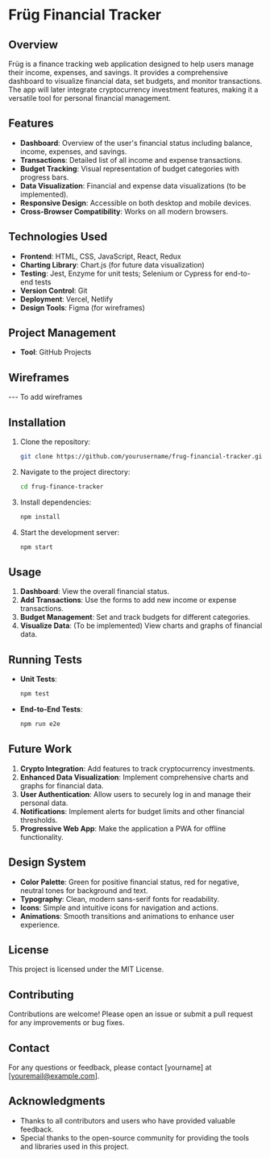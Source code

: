 # Früg Financial Tracker

## Overview

Früg is a finance tracking web application designed to help users manage their income, expenses, and savings. It provides a comprehensive dashboard to visualize financial data, set budgets, and monitor transactions. The app will later integrate cryptocurrency investment features, making it a versatile tool for personal financial management.

## Features

- **Dashboard**: Overview of the user's financial status including balance, income, expenses, and savings.
- **Transactions**: Detailed list of all income and expense transactions.
- **Budget Tracking**: Visual representation of budget categories with progress bars.
- **Data Visualization**: Financial and expense data visualizations (to be implemented).
- **Responsive Design**: Accessible on both desktop and mobile devices.
- **Cross-Browser Compatibility**: Works on all modern browsers.

## Technologies Used

- **Frontend**: HTML, CSS, JavaScript, React, Redux
- **Charting Library**: Chart.js (for future data visualization)
- **Testing**: Jest, Enzyme for unit tests; Selenium or Cypress for end-to-end tests
- **Version Control**: Git
- **Deployment**: Vercel, Netlify
- **Design Tools**: Figma (for wireframes)

## Project Management

- **Tool**: GitHub Projects

## Wireframes
 --- To add wireframes
## Installation

1. Clone the repository:
   ```sh
   git clone https://github.com/yourusername/frug-financial-tracker.git
   ```
2. Navigate to the project directory:
   ```sh
   cd frug-finance-tracker
   ```
3. Install dependencies:
   ```sh
   npm install
   ```
4. Start the development server:
   ```sh
   npm start
   ```

## Usage

1. **Dashboard**: View the overall financial status.
2. **Add Transactions**: Use the forms to add new income or expense transactions.
3. **Budget Management**: Set and track budgets for different categories.
4. **Visualize Data**: (To be implemented) View charts and graphs of financial data.

## Running Tests

- **Unit Tests**:
  ```sh
  npm test
  ```
- **End-to-End Tests**:
  ```sh
  npm run e2e
  ```

## Future Work

1. **Crypto Integration**: Add features to track cryptocurrency investments.
2. **Enhanced Data Visualization**: Implement comprehensive charts and graphs for financial data.
3. **User Authentication**: Allow users to securely log in and manage their personal data.
4. **Notifications**: Implement alerts for budget limits and other financial thresholds.
5. **Progressive Web App**: Make the application a PWA for offline functionality.

## Design System

- **Color Palette**: Green for positive financial status, red for negative, neutral tones for background and text.
- **Typography**: Clean, modern sans-serif fonts for readability.
- **Icons**: Simple and intuitive icons for navigation and actions.
- **Animations**: Smooth transitions and animations to enhance user experience.

## License

This project is licensed under the MIT License.

## Contributing

Contributions are welcome! Please open an issue or submit a pull request for any improvements or bug fixes.

## Contact

For any questions or feedback, please contact [yourname] at [youremail@example.com].

## Acknowledgments

- Thanks to all contributors and users who have provided valuable feedback.
- Special thanks to the open-source community for providing the tools and libraries used in this project.

